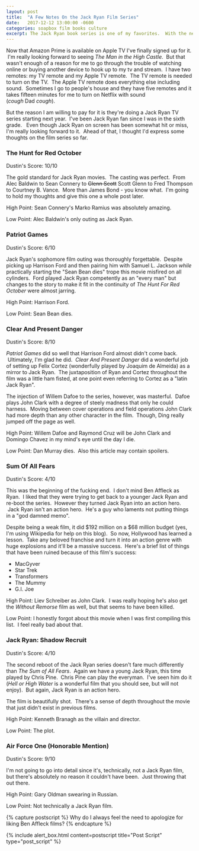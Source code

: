 ```yaml
---
layout: post
title:  "A Few Notes On the Jack Ryan Film Series"
date:   2017-12-12 13:00:00 -0600
categories: soapbox film books culture
excerpt: The Jack Ryan book series is one of my favorites.  With the new Amazon television series coming soon, I run down it's difficult history in film.
---
```

Now that Amazon Prime is available on Apple TV I've finally signed up for it.  I'm really looking forward to seeing <em>The Man in the High Castle</em>.  But that wasn't enough of a reason for me to go through the trouble of watching online or buying another device to hook up to my tv and stream.  I have two remotes: my TV remote and my Apple TV remote.  The TV remote is needed to turn on the TV.  The Apple TV remote does everything else including sound.  Sometimes I go to people's house and they have five remotes and it takes fifteen minutes for me to turn on Netflix with sound (<em>cough </em>Dad <em>cough</em>).

But the reason I am willing to pay for it is they're doing a Jack Ryan TV series starting next year.  I've been Jack Ryan fan since I was in the sixth grade.   Even though Jack Ryan on screen has been somewhat hit or miss, I'm really looking forward to it.  Ahead of that, I thought I'd express some thoughts on the film series so far.
<h3>The Hunt for Red October</h3>
Dustin's Score: 10/10

The gold standard for Jack Ryan movies.  The casting was perfect.  From Alec Baldwin to Sean Connery to <del>Glenn Scott</del> Scott Glenn to Fred Thompson to <span class="itemprop">Courtney B. Vance.  More than James Bond - you know what.  I'm going to hold my thoughts and give this one a whole post later.</span>

High Point: Sean Connery's Marko Ramius was absolutely amazing.

Low Point: Alec Baldwin's only outing as Jack Ryan.
<h3>Patriot Games</h3>
Dustin's Score: 6/10

Jack Ryan's sophomore film outing was thoroughly forgettable.  Despite picking up Harrison Ford and then pairing him with Samuel L. Jackson <em>while</em> practically starting the "Sean Bean dies" trope this movie misfired on all cylinders.  Ford played Jack Ryan competently as an "every man" but changes to the story to make it fit in the continuity of <em>The </em><i>Hunt For Red October</i> were almost jarring.

High Point: Harrison Ford.

Low Point: Sean Bean dies.
<h3>Clear And Present Danger</h3>
Dustin's Score: 8/10

<em>Patriot Games</em> did so well that Harrison Ford almost didn't come back.  Ultimately, I'm glad he did.  <em>Clear And Present Danger</em> did a wonderful job of setting up Felix Cortez (wonderfully played by <span class="itemprop">Joaquim de Almeida) as a mirror to Jack Ryan.  The juxtaposition of Ryan and Cortez throughout the film was a little ham fisted, at one point even referring to Cortez as a "latin Jack Ryan".</span>

The injection of Willem Dafoe to the series, however, was masterful.  Dafoe plays John Clark with a degree of steely madness that only he could harness.  Moving between cover operations and field operations John Clark had more depth than any other character in the film.  Though, Ding really jumped off the page as well.

High Point: Willem Dafoe and Raymond Cruz will be John Clark and Domingo Chavez in my mind's eye until the day I die.

Low Point: Dan Murray dies.  Also this article may contain spoilers.
<h3>Sum Of All Fears</h3>
Dustin's Score: 4/10

This was the beginning of the fucking end.  I don't mind Ben Affleck as Ryan.  I liked that they were trying to get back to a younger Jack Ryan and re-boot the series.  However they turned Jack Ryan into an action hero.  Jack Ryan isn't an action hero.  He's a guy who laments not putting things in a "god damned memo".

Despite being a weak film, it did $192 million on a $68 million budget (yes, I'm using Wikipedia for help on this blog).  So now, Hollywood has learned a lesson.  Take any beloved franchise and turn it into an action genre with huge explosions and it'll be a massive success.  Here's a brief list of things that have been ruined because of this film's success:
<ul>
 	<li>MacGyver</li>
 	<li>Star Trek</li>
 	<li>Transformers</li>
 	<li>The Mummy</li>
 	<li>G.I. Joe</li>
</ul>
High Point: Liev Schreiber as John Clark.  I was really hoping he's also get the <em>Without Remorse</em> film as well, but that seems to have been killed.

Low Point: I honestly forgot about this movie when I was first compiling this list.  I feel really bad about that.
<h3>Jack Ryan: Shadow Recruit</h3>
Dustin's Score: 4/10

The second reboot of the Jack Ryan series doesn't fare much differently than <i>The Sum of All Fears</i>.  Again we have a young Jack Ryan, this time played by Chris Pine.  Chris Pine can play the everyman.  I've seen him do it (<em>Hell or High Water</em> is a wonderful film that you should see, but will not enjoy).  But again, Jack Ryan is an action hero.

The film is beautifully shot.  There's a sense of depth throughout the movie that just didn't exist in previous films.

High Point: Kenneth Branagh as the villain and director.

Low Point: The plot.
<h3>Air Force One (Honorable Mention)</h3>
Dustin's Score: 9/10

I'm not going to go into detail since it's, technically, not a Jack Ryan film, but there's absolutely no reason it couldn't have been.  Just throwing that out there.

High Point: Gary Oldman swearing in Russian.

Low Point: Not technically a Jack Ryan film.

{% capture postscript %}
Why do I always feel the need to apologize for liking Ben Affleck films?
{% endcapture %}

{% include alert_box.html content=postscript title="Post Script" type="post_script" %}
